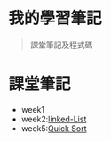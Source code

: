 # 我的學習筆記
> 課堂筆記及程式碼

# 課堂筆記
- week1
- week2:[linked-List](https://github.com/neo000111/neo-s-file/tree/master/week2)
- week5:[Quick Sort](https://github.com/neo000111/neo-s-file/blob/master/HW/quicksort.ipynb)

